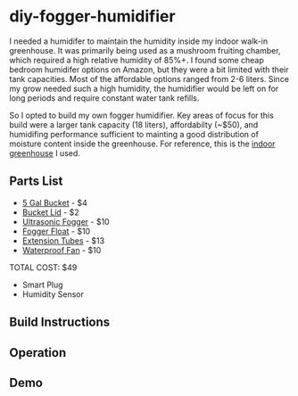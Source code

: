 # diy-fogger-humidifier

I needed a humidifer to maintain the humidity inside my indoor walk-in greenhouse. It was primarily being used as a mushroom fruiting chamber, which required a high relative humidity of 85%+. I found some cheap bedroom humidifer options on Amazon, but they were a bit limited with their tank capacities. Most of the affordable options ranged from 2-6 liters. Since my grow needed such a high humidity, the humidifier would be left on for long periods and require constant water tank refills.

So I opted to build my own fogger humidifier. Key areas of focus for this build were a larger tank capacity (18 liters), affordabilty (~$50), and humidifing performance sufficient to mainting a good distribution of moisture content inside the greenhouse. For reference, this is the [indoor greenhouse](https://smile.amazon.com/gp/product/B00U9RGVWK/) I used.

## Parts List
- [5 Gal Bucket](https://www.lowes.com/pd/United-Solutions-5-Gallon-General-Bucket/1000462835) - $4
- [Bucket Lid](https://www.lowes.com/pd/Encore-Plastics-12-in-Blue-Plastic-Bucket-Lid/3029999) - $2
- [Ultrasonic Fogger](https://smile.amazon.com/gp/product/B00PAK245E/) - $10
- [Fogger Float](https://www.ebay.com/itm/Spare-FLOAT-BUOY-for-1-3-5-9-12-head-disc-ultrasonic-MIST-MAKER-fogger/222170140688) - $10
- [Extension Tubes](https://smile.amazon.com/gp/product/B07VCLR6SZ/) - $13
- [Waterproof Fan](https://smile.amazon.com/gp/product/B07NZS7BN7/) - $10

TOTAL COST: $49

- Smart Plug
- Humidity Sensor

## Build Instructions

## Operation

## Demo

